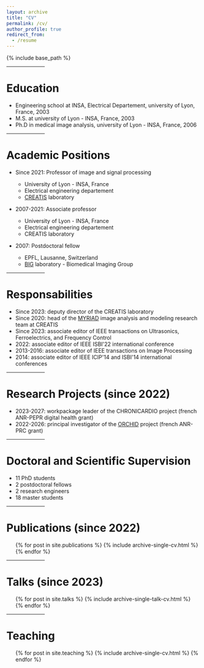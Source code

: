 ```yaml
---
layout: archive
title: "CV"
permalink: /cv/
author_profile: true
redirect_from:
  - /resume
---
```


{% include base_path %}

<hr align=center width="100">

Education
======
* Engineering school at INSA, Electrical Departement, university of Lyon, France, 2003
* M.S. at university of Lyon - INSA, France, 2003
* Ph.D in medical image analysis, university of Lyon - INSA, France, 2006

<hr align=center width="100">

Academic Positions
======
* Since 2021: Professor of image and signal processing
  * University of Lyon - INSA, France
  * Electrical engineering departement
  * [CREATIS](https://www.creatis.insa-lyon.fr/site/en) laboratory

* 2007-2021: Associate professor
  * University of Lyon - INSA, France
  * Electrical engineering departement
  * CREATIS laboratory
  
* 2007: Postdoctoral fellow
  * EPFL, Lausanne, Switzerland
  * [BIG](https://bigwww.epfl.ch/) laboratory - Biomedical Imaging Group
  
<hr align=center width="100">

Responsabilities
======
* Since 2023: deputy director of the CREATIS laboratory
* Since 2020: head of the [MYRIAD](https://creatis-myriad.github.io/) image analysis and modeling research team at CREATIS
* Since 2023: associate editor of IEEE transactions on Ultrasonics, Ferroelectrics, and Frequency Control
* 2022: associate editor of IEEE ISBI'22 international conference
* 2013-2016: associate editor of IEEE transactions on Image Processing
* 2014: associate editor of IEEE ICIP'14 and ISBI'14 international conferences

<hr align=center width="100">

Research Projects (since 2022)
======
* 2023-2027: workpackage leader of the CHRONICARDIO project (french ANR-PEPR digital health grant)
* 2022-2026: principal investigator of the [ORCHID](https://orchid-anr.github.io/) project (french ANR-PRC grant) 

<hr align=center width="100">

Doctoral and Scientific Supervision
======
* 11 PhD students
* 2 postdoctoral fellows
* 2 research engineers
* 18 master students

<hr align=center width="100">

Publications (since 2022)
======
  <ul>{% for post in site.publications %}
    {% include archive-single-cv.html %}
  {% endfor %}</ul>

<hr align=center width="100">

Talks (since 2023)
======
  <ul>{% for post in site.talks %}
    {% include archive-single-talk-cv.html %}
  {% endfor %}</ul>

<hr align=center width="100">

Teaching
======
  <ul>{% for post in site.teaching %}
    {% include archive-single-cv.html %}
  {% endfor %}</ul>
  
